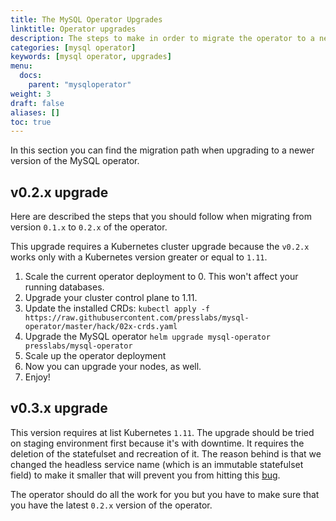 ```yaml
---
title: The MySQL Operator Upgrades
linktitle: Operator upgrades
description: The steps to make in order to migrate the operator to a newer version of the MySQL operator.
categories: [mysql operator]
keywords: [mysql operator, upgrades]
menu:
  docs:
    parent: "mysqloperator"
weight: 3
draft: false
aliases: []
toc: true
---
```


In this section you can find the migration path when upgrading to a newer version of the MySQL operator.

## v0.2.x upgrade

Here are described the steps that you should follow when migrating from version `0.1.x` to `0.2.x` of the operator. 

This upgrade requires a Kubernetes cluster upgrade because the `v0.2.x` works only with a Kubernetes version greater or equal to `1.11`.

1. Scale the current operator deployment to 0. This won't affect your running databases.
2. Upgrade your cluster control plane to 1.11.
3. Update the installed CRDs: `kubectl apply -f
   https://raw.githubusercontent.com/presslabs/mysql-operator/master/hack/02x-crds.yaml`
4. Upgrade the MySQL operator `helm upgrade mysql-operator presslabs/mysql-operator`
5. Scale up the operator deployment 
6. Now you can upgrade your nodes, as well.
7. Enjoy!


## v0.3.x upgrade

This version requires at list Kubernetes `1.11`. The upgrade should be tried on staging environment
first because it's with downtime. It requires the deletion of the statefulset and recreation of it.
The reason behind is that we changed the headless service name (which is an immutable statefulset
field) to make it smaller that will prevent you from hitting this
[bug](https://github.com/presslabs/mysql-operator/issues/170).


The operator should do all the work for you but you have to make sure that you have the latest
`0.2.x` version of the operator.

